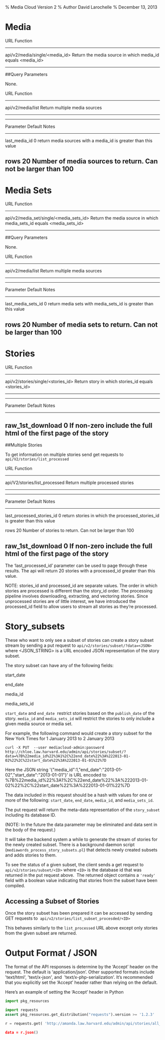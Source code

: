 % Media Cloud Version 2
% Author David Larochelle
% December 13, 2013

# Media
  

URL                                    Function
---------------------------------      ------------------------------------------------------------
api/v2/media/single/<media_id>         Return the media source in which media_id equals <media_id>
---------------------------------      ------------------------------------------------------------

##Query Parameters 

None.

URL                                                                       Function
---------------------------------      -------------------------------------------
api/v2/media/list                      Return multiple media sources 
---------------------------------      -------------------------------------------

--------------------------------------------------------------------------------------------------------
Parameter         Default         Notes
---------------   ----------      ----------------------------------------------------------------------
 last_media_id    0               return media sources with a 
                                  media_id is greater than this value

 rows             20              Number of media sources to return. Can not be larger than 100
--------------------------------------------------------------------------------------------------------


# Media Sets

URL                                    Function
---------------------------------      ------------------------------------------------------------
api/v2/media_set/single/<media_sets_id>         Return the media source in which media_sets_id equals <media_sets_id>
---------------------------------      ------------------------------------------------------------

##Query Parameters 

None.

URL                                                                       Function
---------------------------------      -------------------------------------------
api/v2/media/list                      Return multiple media sources 
---------------------------------      -------------------------------------------

--------------------------------------------------------------------------------------------------------
Parameter             Default         Notes
-------------------   ----------      ----------------------------------------------------------------------
 last_media_sets_id    0               return media sets with 
                                       media_sets_id is greater than this value

 rows                  20              Number of media sets to return. Can not be larger than 100
--------------------------------------------------------------------------------------------------------

# Stories


URL                                    Function
------------------------------------   ------------------------------------------------------------
api/v2/stories/single/<stories_id>     Return story in which stories_id equals <stories_id>
------------------------------------   ------------------------------------------------------------

--------------------------------------------------------------------------------------------------------
Parameter             Default         Notes
-------------------   ----------      ----------------------------------------------------------------------
 raw_1st_download     0                If non-zero include the full html of the first page of the story
--------------------------------------------------------------------------------------------------------

##Multiple Stories
  
To get information on multiple stories send get requests to `api/V2/stories/list_processed`


URL                                                                       Function
---------------------------------      -------------------------------------------
api/V2/stories/list_processed           Return multiple processed stories
---------------------------------      -------------------------------------------

--------------------------------------------------------------------------------------------------------
Parameter                     Default         Notes
---------------------------   ----------      ----------------------------------------------------------
 last_processed_stories_id    0               return stories in which the processed_stories_id 
                                                is greater than this value

 rows                         20              Number of stories to return. Can not be larger than 100

 raw_1st_download      0                      If non-zero include the full html of the first
                                              page of the story
--------------------------------------------------------------------------------------------------------
  
The ‘last_processed_id’ parameter can be used to page through these results. The api will return 20 stories with a processed_id greater than this value.

NOTE: stories_id and processed_id are separate values. The order in which stories are processed is different than the story_id order. The processing pipeline involves downloading, extracting, and vectoring stories. Since unprocessed stories are of little interest, we have introduced the processed_id field to allow users to stream all stories as they’re processed.

# Story_subsets

These who want to only see a subset of stories can create a story subset stream by sending a put request to `api/v2/stories/subset/?data=<JSON> `where <JSON_STRING> is a URL encoded JSON representation of the story subset.

  
The story subset can have any of the following fields:

  
start_date

end_date 

media_id

media_sets_id

  
`start_date` and `end_date`  restrict stories based on the `publish_date` of the story. `media_id` and `media_sets_id` will restrict the stories to only include a given media source or media set.

  
For example, the following command would create a story subset for the New York Times for 1 January 2013 to 2 January 2013

    curl -X PUT  --user mediacloud-admin:password http://chloe.law.harvard.edu/admin/api/stories/subset/?data=%7B%22media_id%22%3A1%2C%22end_date%22%3A%222013-01-02%22%2C%22start_date%22%3A%222013-01-01%22%7D

  
Here the JSON string '{"media_id":1,"end_date":"2013-01-02","start_date":"2013-01-01"}' is URL encoded to %7B%22media_id%22%3A1%2C%22end_date%22%3A%222013-01-02%22%2C%22start_date%22%3A%222013-01-01%22%7D 

  
The data included in this request should be a hash with values for one or more of the following: `start_date`, `end_date`, `media_id`, and `media_sets_id`. 

The put request will return the meta-data representation of the `story_subset` including its database ID.

  
(NOTE: In the future the data parameter may be eliminated and data sent in the body of the request.)

  
It will take the backend system a while to generate the stream of stories for the newly created subset. There is a background daemon script (`mediawords_process_story_subsets.pl`) that detects newly created subsets and adds stories to them.

  
To see the status of a given subset, the client sends a get request to `api/v2/stories/subset/<ID>` where `<ID>` is the database id that was returned in the put request above.  The returned object contains a `'ready'` field with a boolean value indicating that stories from the subset have been compiled.

  
  

## Accessing a Subset of Stories
Once the story subset has been prepared it can be accessed by sending GET requests to  `api/v2/stories/list_subset_procesded/<ID>`

  
This behaves similarly to the `list_processed` URL above except only stories from the given subset are returned.


# Output Format / JSON
  
The format of the API responses is determine by the ‘Accept’ header on the request. The default is ‘application/json’. Other supported formats include 'text/html', 'text/x-json', and  'text/x-php-serialization'. It’s recommended that you explicitly set the ‘Accept’ header rather than relying on the default.

  
Here’s an example of setting the ‘Accept’ header in Python

```python  
import pkg_resources  

import requests   
assert pkg_resources.get_distribution("requests").version >= '1.2.3'
 
r = requests.get( 'http://amanda.law.harvard.edu/admin/api/stories/all_processed?page=1', auth=('mediacloud-admin', KEY'), headers = { 'Accept': 'application/json'})  

data = r.json()
```

